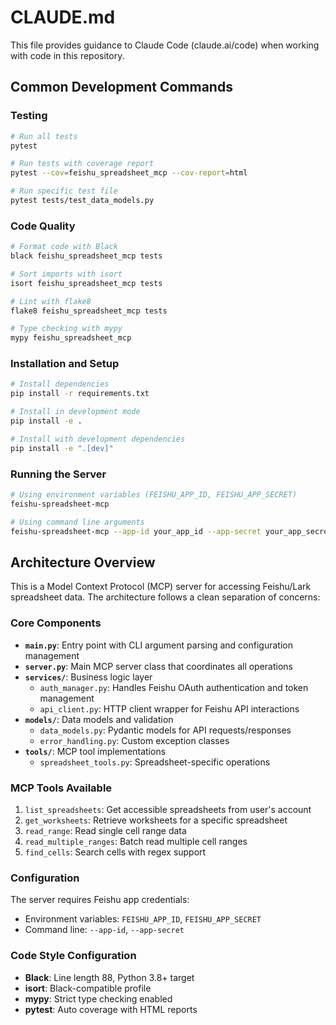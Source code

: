 # CLAUDE.md

This file provides guidance to Claude Code (claude.ai/code) when working with code in this repository.

## Common Development Commands

### Testing
```bash
# Run all tests
pytest

# Run tests with coverage report
pytest --cov=feishu_spreadsheet_mcp --cov-report=html

# Run specific test file
pytest tests/test_data_models.py
```

### Code Quality
```bash
# Format code with Black
black feishu_spreadsheet_mcp tests

# Sort imports with isort
isort feishu_spreadsheet_mcp tests

# Lint with flake8
flake8 feishu_spreadsheet_mcp tests

# Type checking with mypy
mypy feishu_spreadsheet_mcp
```

### Installation and Setup
```bash
# Install dependencies
pip install -r requirements.txt

# Install in development mode
pip install -e .

# Install with development dependencies
pip install -e ".[dev]"
```

### Running the Server
```bash
# Using environment variables (FEISHU_APP_ID, FEISHU_APP_SECRET)
feishu-spreadsheet-mcp

# Using command line arguments
feishu-spreadsheet-mcp --app-id your_app_id --app-secret your_app_secret
```

## Architecture Overview

This is a Model Context Protocol (MCP) server for accessing Feishu/Lark spreadsheet data. The architecture follows a clean separation of concerns:

### Core Components

- **`main.py`**: Entry point with CLI argument parsing and configuration management
- **`server.py`**: Main MCP server class that coordinates all operations
- **`services/`**: Business logic layer
  - `auth_manager.py`: Handles Feishu OAuth authentication and token management
  - `api_client.py`: HTTP client wrapper for Feishu API interactions
- **`models/`**: Data models and validation
  - `data_models.py`: Pydantic models for API requests/responses
  - `error_handling.py`: Custom exception classes
- **`tools/`**: MCP tool implementations
  - `spreadsheet_tools.py`: Spreadsheet-specific operations

### MCP Tools Available

1. `list_spreadsheets`: Get accessible spreadsheets from user's account
2. `get_worksheets`: Retrieve worksheets for a specific spreadsheet
3. `read_range`: Read single cell range data
4. `read_multiple_ranges`: Batch read multiple cell ranges
5. `find_cells`: Search cells with regex support

### Configuration

The server requires Feishu app credentials:
- Environment variables: `FEISHU_APP_ID`, `FEISHU_APP_SECRET`
- Command line: `--app-id`, `--app-secret`

### Code Style Configuration

- **Black**: Line length 88, Python 3.8+ target
- **isort**: Black-compatible profile
- **mypy**: Strict type checking enabled
- **pytest**: Auto coverage with HTML reports